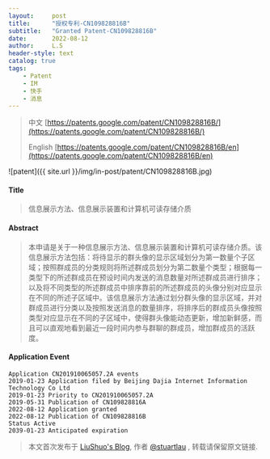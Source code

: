 ```yaml
---
layout:     post
title:      "授权专利-CN109828816B"
subtitle:   "Granted Patent-CN109828816B"
date:       2022-08-12
author:     L.S
header-style: text
catalog: true
tags:
    - Patent
    - IM
    - 快手
    - 消息
---
```

> 中文 [https://patents.google.com/patent/CN109828816B/](https://patents.google.com/patent/CN109828816B/)
>
> English [https://patents.google.com/patent/CN109828816B/en](https://patents.google.com/patent/CN109828816B/en)

![patent]({{ site.url }}/img/in-post/patent/CN109828816B.jpg)
#### Title
> 信息展示方法、信息展示装置和计算机可读存储介质
  





















#### Abstract
> 本申请是关于一种信息展示方法、信息展示装置和计算机可读存储介质。该信息展示方法包括：将待显示的群头像的显示区域划分为第一数量个子区域；按照群成员的分类规则将所述群成员划分为第二数量个类型；根据每一类型下的所述群成员在预设时间内发送的消息数量对所述群成员进行排序；以及将不同类型的所述群成员中排序靠前的所述群成员的头像分别对应显示在不同的所述子区域中。该信息展示方法通过划分群头像的显示区域，并对群成员进行分类以及按照发送消息的数量排序，将排序后的群成员头像按照类型对应显示在不同的子区域中，使得群头像能动态更新，增加新鲜感，而且可以直观地看到最近一段时间内参与群聊的群成员，增加群成员的活跃度。






















#### Application Event
```
Application CN201910065057.2A events 
2019-01-23 Application filed by Beijing Dajia Internet Information Technology Co Ltd
2019-01-23 Priority to CN201910065057.2A
2019-05-31 Publication of CN109828816A
2022-08-12 Application granted
2022-08-12 Publication of CN109828816B
Status Active
2039-01-23 Anticipated expiration
```
> 本文首次发布于 [LiuShuo's Blog](https://liushuo.me), 作者 [@stuartlau](http://github.com/stuartlau) ,
转载请保留原文链接.
